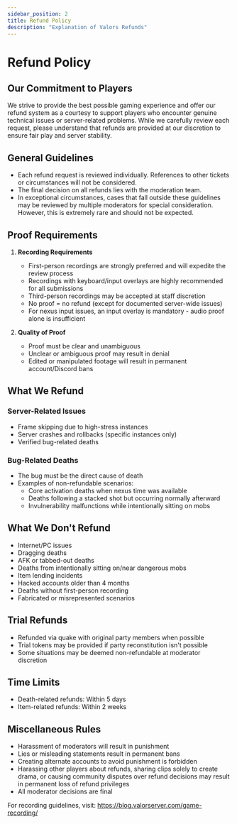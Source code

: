 ```yaml
---
sidebar_position: 2
title: Refund Policy
description: "Explanation of Valors Refunds"
---
```


# Refund Policy

## Our Commitment to Players
We strive to provide the best possible gaming experience and offer our refund system as a courtesy to support players who encounter genuine technical issues or server-related problems. While we carefully review each request, please understand that refunds are provided at our discretion to ensure fair play and server stability.

## General Guidelines
- Each refund request is reviewed individually. References to other tickets or circumstances will not be considered.
- The final decision on all refunds lies with the moderation team.
- In exceptional circumstances, cases that fall outside these guidelines may be reviewed by multiple moderators for special consideration. However, this is extremely rare and should not be expected.

## Proof Requirements
1. **Recording Requirements**
   - First-person recordings are strongly preferred and will expedite the review process
   - Recordings with keyboard/input overlays are highly recommended for all submissions
   - Third-person recordings may be accepted at staff discretion
   - No proof = no refund (except for documented server-wide issues)
   - For nexus input issues, an input overlay is mandatory - audio proof alone is insufficient

2. **Quality of Proof**
   - Proof must be clear and unambiguous
   - Unclear or ambiguous proof may result in denial
   - Edited or manipulated footage will result in permanent account/Discord bans

## What We Refund

### Server-Related Issues
- Frame skipping due to high-stress instances
- Server crashes and rollbacks (specific instances only)
- Verified bug-related deaths

### Bug-Related Deaths
- The bug must be the direct cause of death
- Examples of non-refundable scenarios:
  - Core activation deaths when nexus time was available
  - Deaths following a stacked shot but occurring normally afterward
  - Invulnerability malfunctions while intentionally sitting on mobs

## What We Don't Refund
- Internet/PC issues
- Dragging deaths
- AFK or tabbed-out deaths
- Deaths from intentionally sitting on/near dangerous mobs
- Item lending incidents
- Hacked accounts older than 4 months
- Deaths without first-person recording
- Fabricated or misrepresented scenarios

## Trial Refunds
- Refunded via quake with original party members when possible
- Trial tokens may be provided if party reconstitution isn't possible
- Some situations may be deemed non-refundable at moderator discretion

## Time Limits
- Death-related refunds: Within 5 days
- Item-related refunds: Within 2 weeks

## Miscellaneous Rules
- Harassment of moderators will result in punishment
- Lies or misleading statements result in permanent bans
- Creating alternate accounts to avoid punishment is forbidden
- Harassing other players about refunds, sharing clips solely to create drama, or causing community disputes over refund decisions may result in permanent loss of refund privileges
- All moderator decisions are final


For recording guidelines, visit: https://blog.valorserver.com/game-recording/
